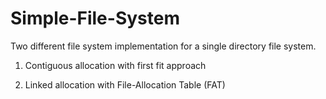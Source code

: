 # Simple-File-System

Two different file system implementation for a single directory file system.

1. Contiguous allocation with first fit approach

2. Linked allocation with File-Allocation Table (FAT)
